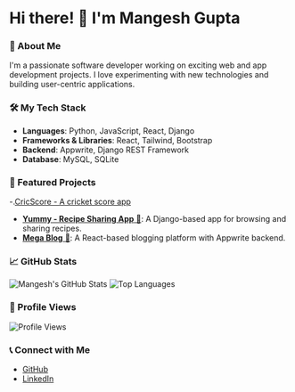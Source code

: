 # Hi there! 👋 I'm Mangesh Gupta

### 🚀 About Me
I'm a passionate software developer working on exciting web and app development projects. I love experimenting with new technologies and building user-centric applications.

### 🛠️ My Tech Stack
- **Languages**: Python, JavaScript, React, Django
- **Frameworks & Libraries**: React, Tailwind, Bootstrap
- **Backend**: Appwrite, Django REST Framework
- **Database**: MySQL, SQLite

### 🌟 Featured Projects
-.[CricScore - A cricket score app](https://github.com/Mangeshs1134/CRICSCORE-a_cricket_app)
- [**Yummy - Recipe Sharing App** 🍲](https://github.com/Mangeshs1134/Django_Learnings/tree/main/Yummy_a_recipe_app): A Django-based app for browsing and sharing recipes.
- [**Mega Blog** 🚀](https://github.com/Mangeshs1134/Social-web-app-React-Mega-Project): A React-based blogging platform with Appwrite backend.

### 📈 GitHub Stats
![Mangesh's GitHub Stats](https://github-readme-stats.vercel.app/api?username=Mangeshs1134&show_icons=true&theme=radical)
![Top Languages](https://github-readme-stats.vercel.app/api/top-langs/?username=Mangeshs1134&layout=compact&theme=radical)

### 🎯 Profile Views
![Profile Views](https://komarev.com/ghpvc/?username=Mangeshs1134&color=blue)

### 📞 Connect with Me
- [GitHub](https://github.com/Mangeshs1134)
- [LinkedIn](https://www.linkedin.com/in/mangesh-gupta-30b14b227?utm_source=share&utm_campaign=share_via&utm_content=profile&utm_medium=android_app)

